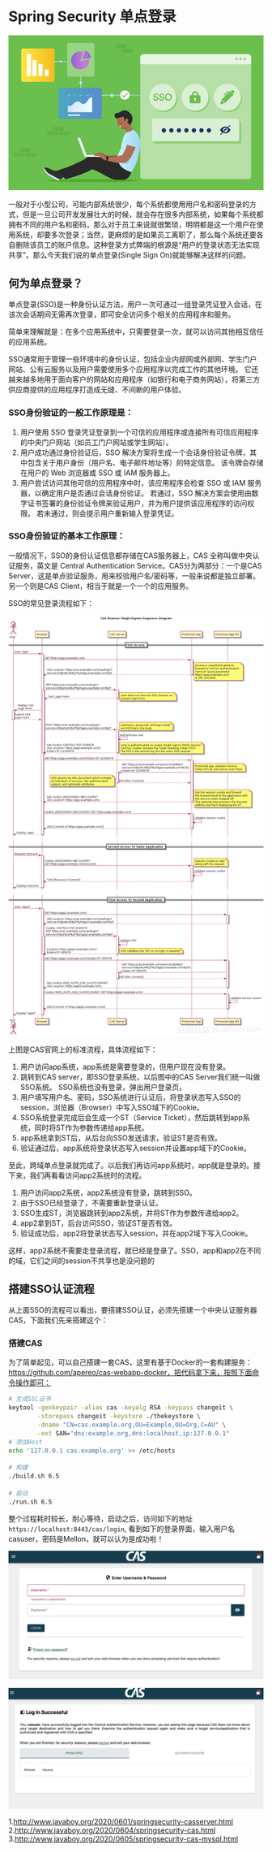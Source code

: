 # Spring Security 单点登录


![sso](../../images/spring-security/sso.png)

一般对于小型公司，可能内部系统很少，每个系统都使用用户名和密码登录的方式，但是一旦公司开发发展壮大的时候，就会存在很多内部系统，如果每个系统都拥有不同的用户名和密码，那么对于员工来说就很繁琐，明明都是这一个用户在使用系统，却要多次登录；当然，更麻烦的是如果员工离职了，那么每个系统还要各自删除该员工的账户信息。这种登录方式弊端的根源是“用户的登录状态无法实现共享”。那么今天我们说的单点登录(Single Sign On)就能够解决这样的问题。

## 何为单点登录？

单点登录(SSO)是一种身份认证方法，用户一次可通过一组登录凭证登入会话，在该次会话期间无需再次登录，即可安全访问多个相关的应用程序和服务。

简单来理解就是：在多个应用系统中，只需要登录一次，就可以访问其他相互信任的应用系统。

SSO通常用于管理一些环境中的身份认证，包括企业内部网或外部网、学生门户网站、公有云服务以及用户需要使用多个应用程序以完成工作的其他环境。 它还越来越多地用于面向客户的网站和应用程序（如银行和电子商务网站），将第三方供应商提供的应用程序打造成无缝、不间断的用户体验。

### SSO身份验证的一般工作原理是： 
1. 用户使用 SSO 登录凭证登录到一个可信的应用程序或连接所有可信应用程序的中央门户网站（如员工门户网站或学生网站）。
2. 用户成功通过身份验证后，SSO 解决方案将生成一个会话身份验证令牌，其中包含关于用户身份（用户名、电子邮件地址等）的特定信息。 该令牌会存储在用户的 Web 浏览器或 SSO 或 IAM 服务器上。
3. 用户尝试访问其他可信的应用程序中时，该应用程序会检查 SSO 或 IAM 服务器，以确定用户是否通过会话身份验证。 若通过，SSO 解决方案会使用由数字证书签署的身份验证令牌来验证用户，并为用户提供该应用程序的访问权限。 若未通过，则会提示用户重新输入登录凭证。

### SSO身份验证的基本工作原理：

一般情况下，SSO的身份认证信息都存储在CAS服务器上，CAS 全称叫做中央认证服务，英文是 Central Authentication Service。CAS分为两部分：一个是CAS Server，这是单点验证服务，用来校验用户名/密码等，一般来说都是独立部署。另一个则是CAS Client，相当于就是一个一个的应用服务。

SSO的常见登录流程如下：

![sso-flow](../../images/spring-security/sso-flow.png)

上图是CAS官网上的标准流程，具体流程如下：

1. 用户访问app系统，app系统是需要登录的，但用户现在没有登录。
2. 跳转到CAS server，即SSO登录系统，以后图中的CAS Server我们统一叫做SSO系统。 SSO系统也没有登录，弹出用户登录页。
2. 用户填写用户名、密码，SSO系统进行认证后，将登录状态写入SSO的session，浏览器（Browser）中写入SSO域下的Cookie。
3. SSO系统登录完成后会生成一个ST（Service Ticket），然后跳转到app系统，同时将ST作为参数传递给app系统。
4. app系统拿到ST后，从后台向SSO发送请求，验证ST是否有效。
5. 验证通过后，app系统将登录状态写入session并设置app域下的Cookie。

至此，跨域单点登录就完成了。以后我们再访问app系统时，app就是登录的。接下来，我们再看看访问app2系统时的流程。

1. 用户访问app2系统，app2系统没有登录，跳转到SSO。
2. 由于SSO已经登录了，不需要重新登录认证。
3. SSO生成ST，浏览器跳转到app2系统，并将ST作为参数传递给app2。
4. app2拿到ST，后台访问SSO，验证ST是否有效。
5. 验证成功后，app2将登录状态写入session，并在app2域下写入Cookie。

这样，app2系统不需要走登录流程，就已经是登录了。SSO，app和app2在不同的域，它们之间的session不共享也是没问题的

## 搭建SSO认证流程

从上面SSO的流程可以看出，要搭建SSO认证，必须先搭建一个中央认证服务器CAS，下面我们先来搭建这个：

### 搭建CAS

为了简单起见，可以自己搭建一套CAS，这里有基于Docker的一套构建服务：https://github.com/apereo/cas-webapp-docker，把代码拿下来，按照下面命令操作即可：

```bash
# 生成SSL证书
keytool -genkeypair -alias cas -keyalg RSA -keypass changeit \
        -storepass changeit -keystore ./thekeystore \
        -dname "CN=cas.example.org,OU=Example,OU=Org,C=AU" \
        -ext SAN="dns:example.org,dns:localhost,ip:127.0.0.1"
# 添加Host
echo '127.0.0.1 cas.example.org' >> /etc/hosts

# 构建
./build.sh 6.5

# 启动
./run.sh 6.5
```

整个过程耗时较长，耐心等待，启动之后，访问如下的地址`https://localhost:8443/cas/login`, 看到如下的登录界面，输入用户名casuser，密码是Mellon，就可以认为是成功啦！

![cas-login](../../images/spring-security/cas-login.jpg)

![cas-login-sucessfully](../../images/spring-security/cas-login-successfully.jpg)


1.http://www.javaboy.org/2020/0601/springsecurity-casserver.html
2.http://www.javaboy.org/2020/0604/springsecurity-cas.html
3.http://www.javaboy.org/2020/0605/springsecurity-cas-mysql.html